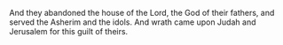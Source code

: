 And they abandoned the house of the Lord, the God of their fathers, and served the Asherim and the idols. And wrath came upon Judah and Jerusalem for this guilt of theirs.
